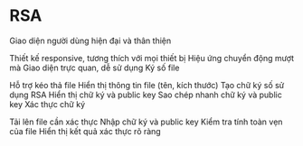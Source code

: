 # RSA
Giao diện người dùng hiện đại và thân thiện

Thiết kế responsive, tương thích với mọi thiết bị
Hiệu ứng chuyển động mượt mà
Giao diện trực quan, dễ sử dụng
Ký số file

Hỗ trợ kéo thả file
Hiển thị thông tin file (tên, kích thước)
Tạo chữ ký số sử dụng RSA
Hiển thị chữ ký và public key
Sao chép nhanh chữ ký và public key
Xác thực chữ ký

Tải lên file cần xác thực
Nhập chữ ký và public key
Kiểm tra tính toàn vẹn của file
Hiển thị kết quả xác thực rõ ràng
